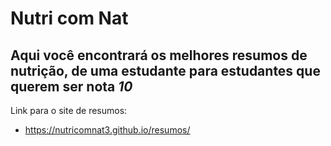 # Nutri com Nat 

## Aqui você encontrará os melhores resumos de nutrição, de uma estudante para estudantes que querem ser nota *10*

Link para o site de resumos:
- https://nutricomnat3.github.io/resumos/
